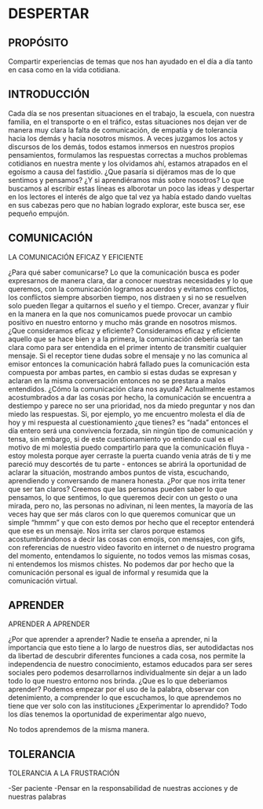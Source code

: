 # DESPERTAR

## PROPÓSITO

Compartir experiencias de temas que nos han ayudado en el día a día tanto en casa como en la vida cotidiana.

## INTRODUCCIÓN

Cada día se nos presentan situaciones en el trabajo, la escuela, con nuestra familia, en el transporte o en el tráfico, estas situaciones nos dejan ver de manera muy clara la falta de comunicación, de empatía y de tolerancia hacia los demás y hacia nosotros mismos.
A veces juzgamos los actos y discursos de los demás, todos estamos inmersos en nuestros propios pensamientos, formulamos las respuestas correctas a muchos problemas cotidianos en nuestra mente y los olvidamos ahí, estamos atrapados en el egoísmo a causa del fastidio.
¿Que pasaría si dijéramos mas de lo que sentimos y pensamos? ¿Y si aprendiéramos más sobre nosotros? Lo que buscamos al escribir estas líneas es alborotar un poco las ideas y despertar en los lectores el interés de algo que tal vez ya había estado dando vueltas en sus cabezas pero que no habían logrado explorar, este busca ser, ese pequeño empujón.

## COMUNICACIÓN
LA COMUNICACIÓN EFICAZ Y EFICIENTE

¿Para qué saber comunicarse?
Lo que la comunicación busca es poder expresarnos de manera clara, dar a conocer nuestras necesidades y lo que queremos, con la comunicación logramos acuerdos y evitamos conflictos, los conflictos siempre absorben tiempo, nos distraen y si no se resuelven solo pueden llegar a quitarnos el sueño y el tiempo.
Crecer, avanzar y fluir en la manera en la que nos comunicamos puede provocar un cambio positivo en nuestro entorno y mucho más grande en nosotros mismos.
¿Que consideramos eficaz y eficiente?
Consideramos eficaz y eficiente aquello que se hace bien y a la primera, la comunicación debería ser tan clara como para ser entendida en el primer intento de transmitir cualquier mensaje.
Si el receptor tiene dudas sobre el mensaje y no las comunica al emisor entonces la comunicación habrá fallado pues la comunicación esta compuesta por ambas partes, en cambio si estas dudas se expresan y aclaran en la misma conversación entonces no se prestara a malos entendidos.
¿Cómo la comunicación clara nos ayuda?
Actualmente estamos acostumbrados a dar las cosas por hecho, la comunicación se encuentra a destiempo y parece no ser una prioridad, nos da miedo preguntar y nos dan miedo las respuestas.
Si, por ejemplo, yo me encuentro molesta el día de hoy y mi respuesta al cuestionamiento ¿que tienes? es “nada” entonces el día entero será una convivencia forzada, sin ningún tipo de comunicación y tensa, sin embargo, si de este cuestionamiento yo entiendo cual es el motivo de mi molestia puedo compartirlo para que la comunicación fluya - estoy molesta porque ayer cerraste la puerta cuando venia atrás de ti y me pareció muy descortés de tu parte -  entonces se abrirá la oportunidad de aclarar la situación, mostrando ambos puntos de vista, escuchando, aprendiendo y conversando de manera honesta.
¿Por que nos irrita tener que ser tan claros?
Creemos que las personas pueden saber lo que pensamos, lo que sentimos, lo que queremos decir con un gesto o una mirada, pero no, las personas no adivinan, ni leen mentes, la mayoría de las veces hay que ser más claros con lo que queremos comunicar que un simple “hmmm” y que con esto demos por hecho que el receptor entenderá que ese es un mensaje.
Nos irrita ser claros porque estamos acostumbrándonos a decir las cosas con emojis, con mensajes, con gifs, con referencias de nuestro video favorito en internet o de nuestro programa del momento, entendamos lo siguiente, no todos vemos las mismas cosas, ni entendemos los mismos chistes. No podemos dar por hecho que la comunicación personal es igual de informal y resumida que la comunicación virtual.

## APRENDER
APRENDER A APRENDER

¿Por que aprender a aprender?
Nadie te enseña a aprender, ni la importancia que esto tiene a lo largo de nuestros días, ser autodidactas nos da libertad de descubrir diferentes funciones a cada cosa, nos permite la independencia de nuestro conocimiento, estamos educados para ser seres sociales pero podemos desarrollarnos individualmente sin dejar a un lado todo lo que nuestro entorno nos brinda.
¿Que es lo que deberiamos aprender?
Podemos empezar por el uso de la palabra, observar con detenimiento, a comprender lo que escuchamos, lo que aprendemos no tiene que ver solo con las instituciones
¿Experimentar lo aprendido?
Todo los días tenemos la oportunidad de experimentar algo nuevo,  

No todos aprendemos de la misma manera.

## TOLERANCIA
TOLERANCIA A LA FRUSTRACIÓN 

-Ser paciente
-Pensar en la responsabilidad de nuestras acciones y de nuestras palabras
